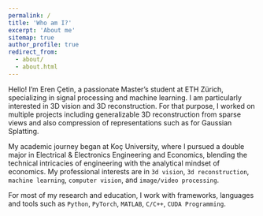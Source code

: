 ```yaml
---
permalink: /
title: 'Who am I?'
excerpt: 'About me'
sitemap: true
author_profile: true
redirect_from:
  - about/
  - about.html
---
```


Hello! I’m Eren Çetin, a passionate Master’s student at ETH Zürich, specializing
in signal processing and machine learning. I am particularly interested in 3D
vision and 3D reconstruction. For that purpose, I worked on multiple projects
including generalizable 3D reconstruction from sparse views and also compression
of representations such as for Gaussian Splatting.

My academic journey began at Koç University, where I pursued a double major in
Electrical & Electronics Engineering and Economics, blending the technical
intricacies of engineering with the analytical mindset of economics. My
professional interests are in `3d vision`, `3d reconstruction`,
`machine learning`, `computer vision`, and `image/video processing`.

For most of my research and education, I work with frameworks, languages and
tools such as `Python`, `PyTorch`, `MATLAB`, `C/C++`, `CUDA Programming`.

<!--
Create content & metadata
------
For site content, there is one markdown file for each type of content, which are stored in directories like _publications, _talks, _posts, _teaching, or _pages. For example, each talk is a markdown file in the [_talks directory](https://github.com/academicpages/academicpages.github.io/tree/master/_talks). At the top of each markdown file is structured data in YAML about the talk, which the theme will parse to do lots of cool stuff. The same structured data about a talk is used to generate the list of talks on the [Talks page](https://academicpages.github.io/talks), each [individual page](https://academicpages.github.io/talks/2012-03-01-talk-1) for specific talks, the talks section for the [CV page](https://academicpages.github.io/cv), and the [map of places you've given a talk](https://academicpages.github.io/talkmap.html) (if you run this [python file](https://github.com/academicpages/academicpages.github.io/blob/master/talkmap.py) or [Jupyter notebook](https://github.com/academicpages/academicpages.github.io/blob/master/talkmap.ipynb), which creates the HTML for the map based on the contents of the _talks directory).

**Markdown generator**

I have also created [a set of Jupyter notebooks](https://github.com/academicpages/academicpages.github.io/tree/master/markdown_generator
) that converts a CSV containing structured data about talks or presentations into individual markdown files that will be properly formatted for the academicpages template. The sample CSVs in that directory are the ones I used to create my own personal website at stuartgeiger.com. My usual workflow is that I keep a spreadsheet of my publications and talks, then run the code in these notebooks to generate the markdown files, then commit and push them to the GitHub repository.
-->

